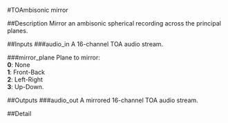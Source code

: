 #TOAmbisonic mirror

##Description
Mirror an ambisonic spherical recording across the principal planes.

##Inputs
###audio_in
A 16-channel TOA audio stream.

###mirror_plane
Plane to mirror:<br>
**0**: None<br>
**1**: Front-Back<br>
**2**: Left-Right<br>
**3**: Up-Down.<br>

##Outputs
###audio_out
A mirrored 16-channel TOA audio stream.

##Detail

